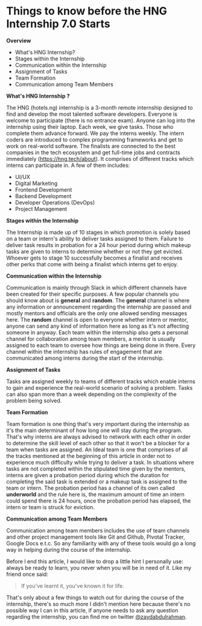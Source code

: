# Things to know before the HNG Internship 7.0 Starts

**Overview**
  
- What's HNG Internship?
- Stages within the Internship
- Communication within the Internship
- Assignment of Tasks
- Team Formation
- Communication among Team Members

**What's HNG Internship ?**

The HNG (hotels.ng) internship is a 3-month remote internship designed to find and develop the most talented software developers. Everyone is welcome to participate (there is no entrance exam). Anyone can log into the internship using their laptop. Each week, we give tasks. Those who complete them advance forward. We pay the interns weekly. The intern coders are introduced to complex programming frameworks and get to work on real-world software. The finalists are connected to the best companies in the tech ecosystem and get full-time jobs and contracts immediately (https://hng.tech/about). It comprises of different tracks which interns can participate in. A few of them includes:
  
- UI/UX
- Digital Marketing
- Frontend Development
- Backend Development
- Developer Operations (DevOps)
- Project Management

**Stages within the Internship**

The Internship is made up of 10 stages in which promotion is solely based on a team or intern's ability to deliver tasks assigned to them. Failure to deliver task results in probation for a 24 hour period during which makeup tasks are given to interns to determine whether or not they get evicted. Whoever gets to stage 10 successfully becomes a finalist and receives other perks that come with being a finalist which interns get to enjoy. 

**Communication within the Internship**

Communication is mainly through Slack in which different channels have been created for their specific purposes. A few popular channels you should know about is **general** and **random**. The **general** channel is where any information or announcement regarding the internship are passed and mostly mentors and officials are the only one allowed sending messages here. The **random** channel is open to everyone whether intern or mentor, anyone can send any kind of information here as long as it's not affecting someone in anyway. Each team within the internship also gets a personal channel for collaboration among team members, a mentor is usually assigned to each team to oversee how things are being done in there. Every channel within the internship has rules of engagement that are communicated among interns during the start of the internship.

**Assignment of Tasks**

Tasks are assigned weekly to teams of different tracks which enable interns to gain and experience the real-world scenario of solving a problem. Tasks can also span more than a week depending on the complexity of the problem being solved.

**Team Formation**

Team formation is one thing that's very important during the internship as it's the main determinant of how long one will stay during the program. That's why interns are always advised to network with each other in order to determine the skill level of each other so that it won't be a blocker for a team when tasks are assigned. An Ideal team is one that comprises of all the tracks mentioned at the beginning of this article in order not to experience much difficulty while trying to deliver a task. In situations where tasks are not completed within the stipulated time given by the mentors, interns are given a probation period during which the duration for completing the said task is extended or a makeup task is assigned to the team or intern. The probation period has a channel of its own called **underworld** and the rule here is, the maximum amount of time an intern could spend there is 24 hours, once the probation period has elapsed, the intern or team is struck for eviction.

**Communication among Team Members**

Communication among team members includes the use of team channels and other project management tools like Git and Github, Pivotal Tracker, Google Docs e.t.c. So any familiarity with any of these tools would go a long way in helping during the course of the internship.

Before I end this article, I would like to drop a little hint I personally use: always be ready to learn, you never when you will be in need of it. Like my friend once said:

> If you've learnt it, you've known it for life.

That's only about a few things to watch out for during the course of the internship, there's so much more I didn't mention here because there's no possible way I can in this article, if anyone needs to ask any question regarding the internship, you can find me on twitter [@zaydabdulrahman](https://twitter.com/zaydabdulrahman).